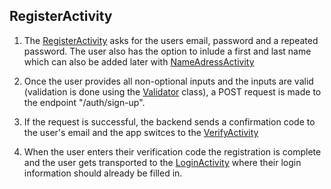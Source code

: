## RegisterActivity
1. The [RegisterActivity](../app/src/main/java/com/flexicharge/bolt/activities/RegisterActivity.kt) asks for the users email, password and a repeated password. The user also has the option to inlude a first and last name which can also be added later with [NameAdressActivity](../app/src/main/java/com/flexicharge/bolt/activities/NameAddressActivity.kt)

2. Once the user provides all non-optional inputs and the inputs are valid (validation is done using the [Validator](../app/src/main/java/com/flexicharge/bolt/helpers/Validator.kt) class), a POST request is made to the endpoint "/auth/sign-up".

3. If the request is successful, the backend sends a confirmation code to the user's email and the app switces to the [VerifyActivity](../app/src/main/java/com/flexicharge/bolt/activities/VerifyActivity.kt)

4. When the user enters their verification code the registration is complete and the user gets transported to the [LoginActivity](../app/src/main/java/com/flexicharge/bolt/activities/LoginActivity.kt) where their login information should already be filled in.
